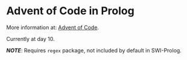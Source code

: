 # Advent of Code in Prolog

More information at: <a href="http://adventofcode.com">Advent of Code</a>.

Currently at day 10.

***NOTE***: Requires `regex` package, not included by default in SWI-Prolog.
